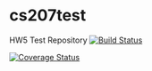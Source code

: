 # cs207test
HW5 Test Repository
[![Build Status](https://travis-ci.org/krmotwani/cs207test.svg?branch=master)](https://travis-ci.org/krmotwani/cs207test.svg?branch=master)

[![Coverage Status](https://coveralls.io/repos/github/krmotwani/cs207test/badge.svg?branch=master)](https://coveralls.io/github/krmotwani/cs207test?branch=master)
